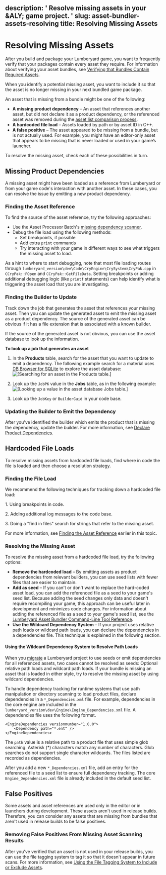 description: ' Resolve missing assets in your &ALY; game project. '
slug: asset-bundler-assets-resolving
title: Resolving Missing Assets
---
# Resolving Missing Assets<a name="asset-bundler-assets-resolving"></a>

After you build and package your Lumberyard game, you want to frequently verify that your packages contain every asset they require\. For information about verifying your asset bundles, see [Verifying that Bundles Contain Required Assets](asset-bundler-assets-verifying.md)\. 

When you identify a potential missing asset, you want to include it so that the asset is no longer missing in your next bundled game package\.

An asset that is missing from a bundle might be one of the following:
+ **A missing product dependency** – An asset that references another asset, but did not declare it as a product dependency, or the referenced asset was removed during the [asset list comparison process](asset-bundler-list-operations.md)\.
+ **A hardcoded file load** – Assets loaded by path or by asset ID in C\+\+\.
+ **A false positive** – The asset appeared to be missing from a bundle, but is not actually used\. For example, you might have an editor\-only asset that appears to be missing that is never loaded or used in your game’s launcher\.

To resolve the missing asset, check each of these possibilities in turn\.

## Missing Product Dependencies<a name="asset-bundler-assets-resolving-missing-product-dependencies"></a>

A missing asset might have been loaded as a reference from Lumberyard or from your game code's interaction with another asset\. In these cases, you can resolve the issue by emitting a new product dependency\.

### Finding the Asset Reference<a name="asset-bundler-assets-resolving-finding-the-asset-reference"></a>

To find the source of the asset reference, try the following approaches:
+ Use the Asset Processor Batch's [missing dependency scanner](asset-bundler-missing-dependency-scanner.md)\.
+ Debug the file load using the following methods:
  + Set breakpoints, if possible
  + Add extra `print` commands
  + Try interacting with your game in different ways to see what triggers the missing asset to load\.

As a hint to where to start debugging, note that most file loading routes through `lumberyard_version\dev\Code\CryEngine\CrySystem\CryPak.cpp` in `CCryPak::FOpen` and `CCryPak::GetFileData`\. Setting breakpoints or adding additional debugging logic \(like `printf` statements\) can help identify what is triggering the asset load that you are investigating\.

### Finding the Builder to Update<a name="asset-bundler-assets-resolving-finding-the-builder-to-update"></a>

Track down the job that generates the asset that references your missing asset\. Then you can update the generated asset to emit the missing asset as a product dependency\. The source of the generated asset can be obvious if it has a file extension that is associated with a known builder\.

If the source of the generated asset is not obvious, you can use the asset database to look up the information\.

**To look up a job that generates an asset**

1. In the **Products** table, search for the asset that you want to update to emit a dependency\. The following example search for a material uses [DB Browser for SQLite](https://sqlitebrowser.org/) to explore the asset database:  
![\[Searching for an asset in the Products table.\]](/images/assetbundler/asset-bundler-assets-resolving-1.png)

1. Look up the `JobPK` value in the **Jobs** table, as in the following example:  
![\[Looking up a value in the asset database Jobs table.\]](/images/assetbundler/asset-bundler-assets-resolving-2.png)

1. Look up the `JobKey` or `BuilderGuid` in your code base\.

### Updating the Builder to Emit the Dependency<a name="asset-bundler-assets-resolving-updating-the-builder"></a>

After you've identified the builder which emits the product that is missing the dependency, update the builder\. For more information, see [Declare Product Dependencies](asset-builder-custom.md#asset-builder-custom-create-builder-class-optional-declare-product-dependencies)\.

## Hardcoded File Loads<a name="asset-bundler-assets-resolving-hardcoded-file-loads"></a>

To resolve missing assets from hardcoded file loads, find where in code the file is loaded and then choose a resolution strategy\.

### Finding the File Load<a name="asset-bundler-assets-resolving-finding-the-file-load"></a>

We recommend the following techniques for tracking down a hardcoded file load:

1\. Using breakpoints in code\.

2\. Adding additional log messages to the code base\.

3\. Doing a "find in files" search for strings that refer to the missing asset\.

For more information, see [Finding the Asset Reference](#asset-bundler-assets-resolving-finding-the-asset-reference) earlier in this topic\.

### Resolving the Missing Asset<a name="asset-bundler-assets-resolving-the-missing-asset"></a>

To resolve the missing asset from a hardcoded file load, try the following options:
+ **Remove the hardcoded load** – By emitting assets as product dependencies from relevant builders, you can use seed lists with fewer files that are easier to maintain\.
+ **Add as seed** – If you can't or don't want to replace the hard\-coded asset load, you can add the referenced file as a seed to your game's seed list\. Because adding the seed changes only data and doesn't require recompiling your game, this approach can be useful later in development and minimizes code changes\. For information about adding the referenced file as a seed to your game's seed list, see the [Lumberyard Asset Bundler Command\-Line Tool Reference](asset-bundler-command-line-reference.md)\.
+ **Use the Wildcard Dependency System** – If your project uses relative path loads or wildcard path loads, you can declare the dependencies in a dependencies file\. This technique is explained in the following section\.

#### Using the Wildcard Dependency System to Resolve Path Loads<a name="asset-bundler-assets-resolving-path-loads"></a>

When you [migrate](asset-bundler-migrating.md) a Lumberyard project to use seeds or emit dependencies for all referenced assets, two cases cannot be resolved as seeds: Optional relative path loads and wildcard path loads\. If your bundle is missing an asset that is loaded in either style, try to resolve the missing asset by using wildcard dependencies\.

To handle dependency tracking for runtime systems that use path manipulation or directory scanning to load product files, declare dependencies in a `*_Dependencies.xml` file\. For example, dependencies in the core engine are included in the `lumberyard_version\dev\Engine\Engine_Dependencies.xml` file\. A dependencies file uses the following format\.

```
<EngineDependencies versionnumber="1.0.0">
    <Dependency path="*.ent" />
</EngineDependencies>
```

The `path` value is a relative path to a product file that uses simple glob searching\. Asterisk \(\*\) characters match any number of characters\. Glob searches do not support single character wildcards\. The files listed are recorded as dependencies\.

After you add a new `*_Dependencies.xml` file, add an entry for the referenced file to a seed list to ensure full dependency tracking\. The core `Engine_Dependencies.xml` file is already included in the default seed list\.

## False Positives<a name="asset-bundler-assets-resolving-false-positives"></a>

Some assets and asset references are used only in the editor or in launchers during development\. These assets aren't used in release builds\. Therefore, you can consider any assets that are missing from bundles that aren't used in release builds to be false positives\.

### Removing False Positives From Missing Asset Scanning Results<a name="asset-bundler-assets-resolving-removing-false-positives"></a>

After you've verified that an asset is not used in your release builds, you can use the file tagging system to tag it so that it doesn't appear in future scans\. For more information, see [Using the File Tagging System to Include or Exclude Assets](asset-bundler-file-tagging.md)\.